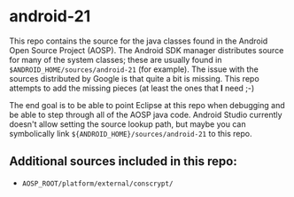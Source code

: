 # android-21

This repo contains the source for the java classes found in the Android Open Source Project (AOSP).
The Android SDK manager distributes source for many of the system classes; these are usually found
in `$ANDROID_HOME/sources/android-21` (for example). The issue with the sources distributed by Google
is that quite a bit is missing.  This repo attempts to add the missing pieces (at least the ones
that **I** need ;-)

The end goal is to be able to point Eclipse at this repo when debugging and be able to step through
all of the AOSP java code. Android Studio currently doesn't allow setting the source lookup path, but
maybe you can symbolically link `${ANDROID_HOME}/sources/android-21` to this repo. 

## Additional sources included in this repo:

* `AOSP_ROOT/platform/external/conscrypt/`

